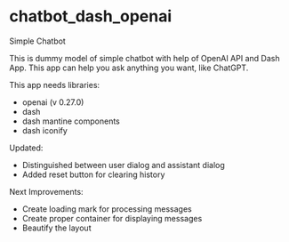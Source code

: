 # chatbot_dash_openai

Simple Chatbot

This is dummy model of simple chatbot with help of OpenAI API and Dash App.
This app can help you ask anything you want, like ChatGPT.

This app needs libraries:
- openai (v 0.27.0)
- dash
- dash mantine components
- dash iconify

Updated:
- Distinguished between user dialog and assistant dialog
- Added reset button for clearing history

Next Improvements:
- Create loading mark for processing messages
- Create proper container for displaying messages
- Beautify the layout

